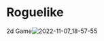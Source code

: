 # Roguelike
2d Game![2022-11-07_18-57-55](https://user-images.githubusercontent.com/71440491/200357745-17f3028a-eb2d-480c-80f6-ff2644d29488.png)

